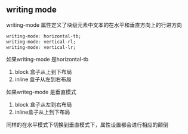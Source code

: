 
## writing mode
writing-mode 属性定义了块级元素中文本的在水平和垂直方向上的行进方向
```css
writing-mode: horizontal-tb;
writing-mode: vertical-rl;
writing-mode: vertical-lr;
```

如果writing-mode 是horizontal-tb
1. block 盒子从上到下布局
2. inline 盒子从左到右布局

如果writeg-mode 是垂直模式
1. block 盒子从左到右布局
2. inline盒子从上到下布局

同样的在水平模式下切换到垂直模式下，属性设置都会进行相应的颠倒